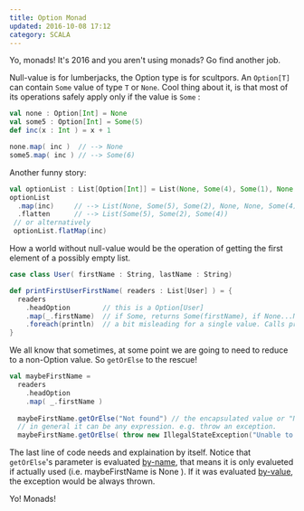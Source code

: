 ```yaml
---
title: Option Monad
updated: 2016-10-08 17:12
category: SCALA
---
```


Yo, monads! It's 2016 and you aren't using monads? Go find another job.

Null-value is for lumberjacks, the Option type is for scultpors.
An `Option[T]` can contain `Some` value of type `T` or `None`.
Cool thing about it, is that most of its operations safely apply only if the value is `Some` :


```scala
val none : Option[Int] = None
val some5 : Option[Int] = Some(5)
def inc(x : Int ) = x + 1

none.map( inc )  // --> None
some5.map( inc ) // --> Some(6)
```

Another funny story:

```scala
val optionList : List[Option[Int]] = List(None, Some(4), Some(1), None, None, Some(3))
optionList
  .map(inc) 	// --> List(None, Some(5), Some(2), None, None, Some(4))
  .flatten    	// --> List(Some(5), Some(2), Some(4))
 // or alternatively
 optionList.flatMap(inc)
```

How a world without null-value would be the operation of getting the first element of a possibly empty list.

```scala
case class User( firstName : String, lastName : String)

def printFirstUserFirstName( readers : List[User] ) = {
  readers
    .headOption        // this is a Option[User]
    .map(_.firstName)  // if Some, returns Some(firstName), if None...None
    .foreach(println)  // a bit misleading for a single value. Calls println only if it's Some
}
```

We all know that sometimes, at some point we are going to need to reduce to a non-Option value.
So `getOrElse` to the rescue!

```scala
val maybeFirstName = 
  readers
    .headOption
    .map( _.firstName )
  
  maybeFirstName.getOrElse("Not found") // the encapsulated value or "Not found"
  // in general it can be any expression. e.g. throw an exception.
  maybeFirstName.getOrElse( throw new IllegalStateException("Unable to find the first user") )
```
The last line of code needs and explaination by itself. Notice that `getOrElse`'s parameter 
is evaluated [by-name][1], that means it is only evalueted if actually used (i.e. maybeFirstName is None ).
If it was evaluated [by-value][2], the exception would be always thrown. 


Yo! Monads!

[1]: https://en.wikipedia.org/wiki/Evaluation_strategy#Call_by_name
[2]: https://en.wikipedia.org/wiki/Evaluation_strategy#Call_by_value
